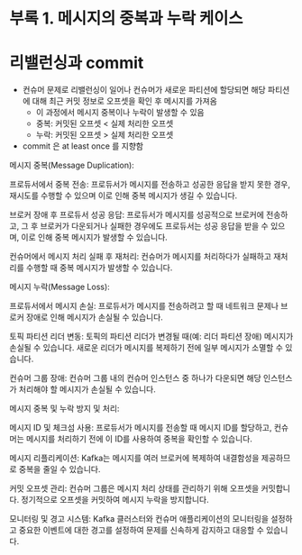 # 부록 1. 메시지의 중복과 누락 케이스

# 리밸런싱과 commit

- 컨슈머 문제로 리밸런싱이 일어나 컨슈머가 새로운 파티션에 할당되면 해당 파티션에 대해 최근 커밋 정보로 오프셋을 확인 후 메시지를 가져옴
  - 이 과정에서 메시지 중복이나 누락이 발생할 수 있음
  - 중복: 커밋된 오프셋 < 실제 처리한 오프셋
  - 누락: 커밋된 오프셋 > 실제 처리한 오프셋
- commit 은 at least once 를 지향함

메시지 중복(Message Duplication):

프로듀서에서 중복 전송: 프로듀서가 메시지를 전송하고 성공한 응답을 받지 못한 경우, 재시도를 수행할 수 있으며 이로 인해 중복 메시지가 생길 수 있습니다.

브로커 장애 후 프로듀서 성공 응답: 프로듀서가 메시지를 성공적으로 브로커에 전송하고, 그 후 브로커가 다운되거나 실패한 경우에도 프로듀서는 성공 응답을 받을 수 있으며, 이로 인해 중복 메시지가 발생할 수 있습니다.

컨슈머에서 메시지 처리 실패 후 재처리: 컨슈머가 메시지를 처리하다가 실패하고 재처리를 수행할 때 중복 메시지가 발생할 수 있습니다.

메시지 누락(Message Loss):

프로듀서에서 메시지 손실: 프로듀서가 메시지를 전송하려고 할 때 네트워크 문제나 브로커 장애로 인해 메시지가 손실될 수 있습니다.

토픽 파티션 리더 변동: 토픽의 파티션 리더가 변경될 때(예: 리더 파티션 장애) 메시지가 손실될 수 있습니다. 새로운 리더가 메시지를 복제하기 전에 일부 메시지가 소멸할 수 있습니다.

컨슈머 그룹 장애: 컨슈머 그룹 내의 컨슈머 인스턴스 중 하나가 다운되면 해당 인스턴스가 처리해야 할 메시지가 손실될 수 있습니다.

메시지 중복 및 누락 방지 및 처리:

메시지 ID 및 체크섬 사용: 프로듀서가 메시지를 전송할 때 메시지 ID를 할당하고, 컨슈머는 메시지를 처리하기 전에 이 ID를 사용하여 중복을 확인할 수 있습니다.

메시지 리플리케이션: Kafka는 메시지를 여러 브로커에 복제하여 내결함성을 제공하므로 중복을 줄일 수 있습니다.

커밋 오프셋 관리: 컨슈머 그룹은 메시지 처리 상태를 관리하기 위해 오프셋을 커밋합니다. 정기적으로 오프셋을 커밋하여 메시지 누락을 방지합니다.

모니터링 및 경고 시스템: Kafka 클러스터와 컨슈머 애플리케이션의 모니터링을 설정하고 중요한 이벤트에 대한 경고를 설정하여 문제를 신속하게 감지하고 대응할 수 있습니다.
